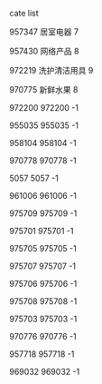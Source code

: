 cate list

957347 居室电器 7

957430 网络产品 8

972219 洗护清洁用具 9

970775 新鲜水果 8

972200 972200 -1

955035 955035 -1

958104 958104 -1

970778 970778 -1

5057 5057 -1

961006 961006 -1

975709 975709 -1

975701 975701 -1

975705 975705 -1

975707 975707 -1

975706 975706 -1

975708 975708 -1

975703 975703 -1

970776 970776 -1

957718 957718 -1

969032 969032 -1

